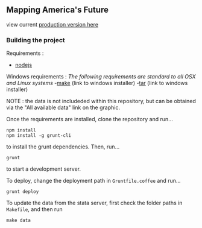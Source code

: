 ## Mapping America's Future

view current [production version here](http://datatools.urban.org/features/bsouthga/projections)

### Building the project

Requirements :
- [nodejs](http://nodejs.org/)

Windows requirements :
*The following requirements are standard to all OSX and Linux systems*
-[make](http://gnuwin32.sourceforge.net/packages/make.htm) (link to windows installer)
-[tar](http://gnuwin32.sourceforge.net/packages/gtar.htm) (link to windows installer)

NOTE : the data is not includeded within this repository, but can be obtained via the "All available data" link on the graphic.

Once the requirements are installed, clone the repository and run...

```
npm install
npm install -g grunt-cli
```

to install the grunt dependencies. Then, run...

```
grunt
```

to start a development server.

To deploy, change the deployment path in `Gruntfile.coffee` and run...

```
grunt deploy
```

To update the data from the stata server, first check the folder paths in `Makefile`, and then run

```
make data
```
